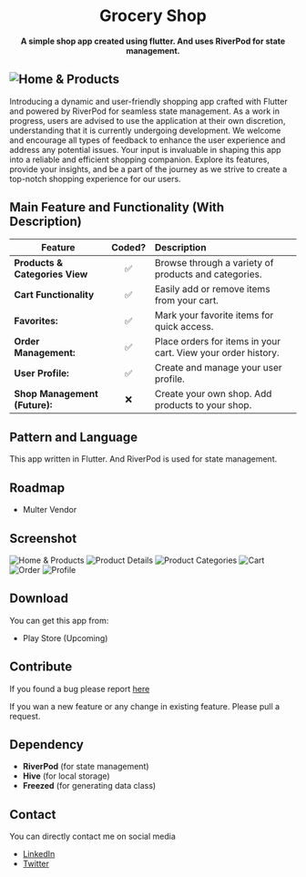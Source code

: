 <h1 align="center">Grocery Shop</h1>

<p align="center">
<b>A simple shop app created using flutter. And uses RiverPod for state management.</b>
</p>

![Home & Products](/screenshot/shop-banner.jpg)
---
Introducing a dynamic and user-friendly shopping app crafted with Flutter and powered by RiverPod for seamless state management. As a work in progress, users are advised to use the application at their own discretion, understanding that it is currently undergoing development. We welcome and encourage all types of feedback to enhance the user experience and address any potential issues. Your input is invaluable in shaping this app into a reliable and efficient shopping companion. Explore its features, provide your insights, and be a part of the journey as we strive to create a top-notch shopping experience for our users.

## Main Feature and Functionality (With Description)

| Feature  |  Coded?       | Description  |
|----------|:-------------:|:-------------|
|**Products & Categories View**|✅|Browse through a variety of products and categories.|
|**Cart Functionality**|✅|Easily add or remove items from your cart.|
|**Favorites:**|✅|Mark your favorite items for quick access.|
|**Order Management:**|✅|Place orders for items in your cart. View your order history.|
|**User Profile:**|✅|Create and manage your user profile.|
|**Shop Management (Future):**|❌|Create your own shop. Add products to your shop.|

## Pattern and Language

This app written in Flutter. And RiverPod is used for state management.

## Roadmap

- Multer Vendor

## Screenshot

![Home & Products](/screenshot/home-page-product-list.jpg)
![Product Details](/screenshot/product-details.jpg)
![Product Categories](/screenshot/category-list-category-products.jpg)
![Cart](/screenshot/cart.jpg)
![Order](/screenshot/orders.jpg)
![Profile](/screenshot/profile.jpg)

## Download

You can get this app from:

- Play Store (Upcoming)

## Contribute

If you found a bug please report [here](https://github.com/carbonanik/grocery-app/issues)

If you wan a new feature or any change in existing feature. Please pull a request.

## Dependency

- **RiverPod** (for state management)
- **Hive** (for local storage)
- **Freezed** (for generating data class)

## Contact

You can directly contact me on social media

- [LinkedIn](https://www.linkedin.com/in/carbonanik)
- [Twitter](https://twitter.com/carbonanik)